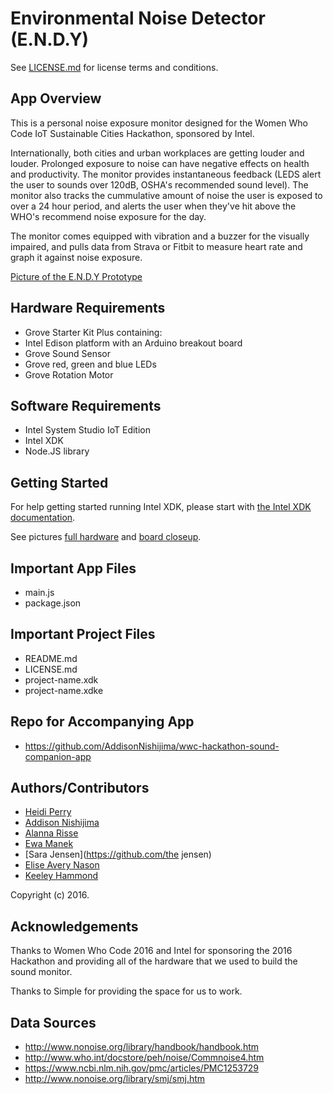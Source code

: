 Environmental Noise Detector (E.N.D.Y)
=============================================
See [LICENSE.md](LICENSE.md) for license terms and conditions.

App Overview
------------
This is a personal noise exposure monitor designed for the Women Who Code IoT Sustainable Cities Hackathon, sponsored by Intel.

Internationally, both cities and urban workplaces are getting louder and louder. Prolonged exposure to noise can have negative effects on health and productivity. The monitor provides instantaneous feedback (LEDS alert the user to sounds over 120dB, OSHA's recommended sound level). The monitor also tracks the cummulative amount of noise the user is exposed to over a 24 hour period, and alerts the user when they've hit above the WHO's recommend noise exposure for the day.

The monitor comes equipped with vibration and a buzzer for the visually impaired, and pulls data from Strava or Fitbit to measure heart rate and graph it against noise exposure. 

[Picture of the E.N.D.Y Prototype](ENDY.jpg)

Hardware Requirements
------------
* Grove Starter Kit Plus containing:
* Intel Edison platform with an Arduino breakout board
* Grove Sound Sensor
* Grove red, green and blue LEDs
* Grove Rotation Motor

Software Requirements
------------
* Intel System Studio IoT Edition
* Intel XDK
* Node.JS library


Getting Started
------------
For help getting started running Intel XDK, please start with
[the Intel XDK documentation](https://software.intel.com/en-us/xdk/docs).

See pictures [full hardware](hardware_setup.jpg) and [board closeup](hardware_setup_board.jpg).

Important App Files
--------------------------
* main.js
* package.json

Important Project Files
------------------------------
* README.md
* LICENSE.md
* project-name.xdk
* project-name.xdke

Repo for Accompanying App
------------------------------
* https://github.com/AddisonNishijima/wwc-hackathon-sound-companion-app


Authors/Contributors
----------------------------
* [Heidi Perry](https://github.com/Heidi-)
* [Addison Nishijima](https://github.com/AddisonNishijima)
* [Alanna Risse](https://github.com/alannarisse)
* [Ewa Manek](https://github.com/ewajm)
* [Sara Jensen](https://github.com/the jensen)
* [Elise Avery Nason](https://github.com/ElysiaAvery)
* [Keeley Hammond](https://github.com/VerteDinde)

Copyright (c) 2016.

Acknowledgements
----------------------------
Thanks to Women Who Code 2016 and Intel for sponsoring the 2016 Hackathon and 
providing all of the hardware that we used to build the sound monitor.

Thanks to Simple for providing the space for us to work.

Data Sources
----------------------------
* http://www.nonoise.org/library/handbook/handbook.htm
* http://www.who.int/docstore/peh/noise/Commnoise4.htm
* https://www.ncbi.nlm.nih.gov/pmc/articles/PMC1253729
* http://www.nonoise.org/library/smj/smj.htm
